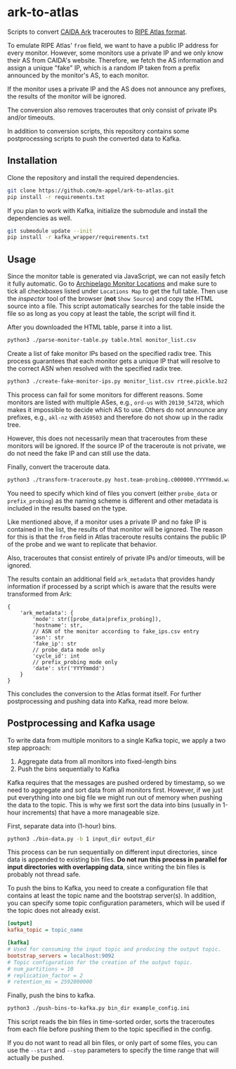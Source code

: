 # ark-to-atlas

Scripts to convert [CAIDA Ark](https://www.caida.org/projects/ark/) traceroutes to [RIPE Atlas
format](https://atlas.ripe.net/docs/apis/result-format/#version-5000-traceroute-v6-traceroute).

To emulate RIPE Atlas' `from` field, we want to have a public IP address for every
monitor. However, some monitors use a private IP and we only know their AS from CAIDA's
website. Therefore, we fetch the AS information and assign a unique "fake" IP, which is a
random IP taken from a prefix announced by the monitor's AS, to each monitor.

If the monitor uses a private IP and the AS does not announce any prefixes, the results
of the monitor will be ignored.

The conversion also removes traceroutes that only consist of private IPs and/or
timeouts.

In addition to conversion scripts, this repository contains some postprocessing scripts
to push the converted data to Kafka.

## Installation

Clone the repository and install the required dependencies.

```bash
git clone https://github.com/m-appel/ark-to-atlas.git
pip install -r requirements.txt
```

If you plan to work with Kafka, initialize the submodule and install the dependencies as
well.

```bash
git submodule update --init
pip install -r kafka_wrapper/requirements.txt
```

## Usage

Since the monitor table is generated via JavaScript, we can not easily fetch it fully automatic. Go
to [Archipelago Monitor Locations](https://www.caida.org/projects/ark/locations/) and make sure to
tick all checkboxes listed under `Locations Map` to get the full table. Then use the *inspector*
tool of the browser (**not** `Show Source`) and copy the HTML source into a file.  This script
automatically searches for the table inside the file so as long as you copy at least the table, the
script will find it.

After you downloaded the HTML table, parse it into a list.

```bash
python3 ./parse-monitor-table.py table.html monitor_list.csv
```

Create a list of fake monitor IPs based on the specified radix tree. This process
guarantees that each monitor gets a unique IP that will resolve to the correct ASN when
resolved with the specified radix tree.

```bash
python3 ./create-fake-monitor-ips.py monitor_list.csv rtree.pickle.bz2 fake_ips.csv
```

This process can fail for some monitors for different reasons. Some monitors are listed with
multiple ASes, e.g., `ord-us` with `20130_54728`, which makes it impossible to decide which AS to
use. Others do not announce any prefixes, e.g., `akl-nz` with `AS9503` and therefore do not show up
in the radix tree.

However, this does not necessarily mean that traceroutes from these monitors will be
ignored. If the source IP of the traceroute is not private, we do not need the fake IP
and can still use the data.

Finally, convert the traceroute data.

```bash
python3 ./transform-traceroute.py host.team-probing.c000000.YYYYmmdd.warts.gz fake_ips.csv probe_data output_dir/
```

You need to specify which kind of files you convert (either `probe_data` or
`prefix_probing`) as the naming scheme is different and other metadata is included in
the results based on the type.

Like mentioned above, if a monitor uses a private IP and no fake IP is contained in the
list, the results of that monitor will be ignored. The reason for this is that the
`from` field in Atlas traceroute results contains the public IP of the probe and we want
to replicate that behavior.

Also, traceroutes that consist entirely of private IPs and/or timeouts, will be ignored.

The results contain an additional field `ark_metadata` that provides handy information
if processed by a script which is aware that the results were transformed from Ark:

```
{
    'ark_metadata': {
        'mode': str([probe_data|prefix_probing]),
        'hostname': str,
        // ASN of the monitor according to fake_ips.csv entry
        'asn': str
        'fake_ip': str
        // probe_data mode only
        'cycle_id': int
        // prefix_probing mode only
        'date': str('YYYYmmdd')
    }
}
```

This concludes the conversion to the Atlas format itself. For further postprocessing and
pushing data into Kafka, read more below.

## Postprocessing and Kafka usage

To write data from multiple monitors to a single Kafka topic, we apply a two step
approach:

1. Aggregate data from all monitors into fixed-length bins
2. Push the bins sequentially to Kafka

Kafka requires that the messages are pushed ordered by timestamp, so we need to
aggregate and sort data from all monitors first. However, if we just put everything into
one big file we might run out of memory when pushing the data to the topic. This is why
we first sort the data into bins (usually in 1-hour increments) that have a more
manageable size.

First, separate data into (1-hour) bins.

```bash
python3 ./bin-data.py -b 1 input_dir output_dir
```

This process can be run sequentially on different input directories, since data is
appended to existing bin files. **Do not run this process in parallel for input
directories with overlapping data**, since writing the bin files is probably not thread
safe.

To push the bins to Kafka, you need to create a configuration file that contains at
least the topic name and the bootstrap server(s). In addition, you can specify some
topic configuration parameters, which will be used if the topic does not already exist.

```ini
[output]
kafka_topic = topic_name

[kafka]
# Used for consuming the input topic and producing the output topic.
bootstrap_servers = localhost:9092
# Topic configuration for the creation of the output topic.
# num_partitions = 10
# replication_factor = 2
# retention_ms = 2592000000
```

Finally, push the bins to kafka.

```bash
python3 ./push-bins-to-kafka.py bin_dir example_config.ini
```

This script reads the bin files in time-sorted order, sorts the traceroutes from each
file before pushing them to the topic specified in the config.

If you do not want to read all bin files, or only part of some files, you can use the
`--start` and `--stop` parameters to specify the time range that will actually be
pushed.
